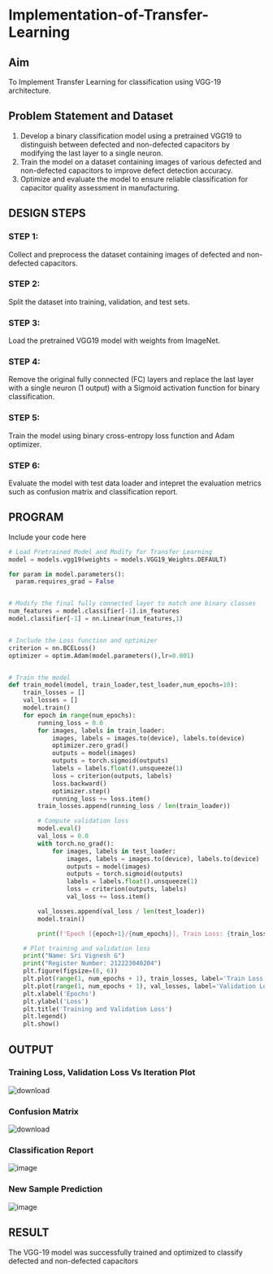 # Implementation-of-Transfer-Learning
## Aim
To Implement Transfer Learning for classification using VGG-19 architecture.
## Problem Statement and Dataset
1. Develop a binary classification model using a pretrained VGG19 to distinguish between defected and non-defected capacitors by modifying the last layer to a single neuron.  
2. Train the model on a dataset containing images of various defected and non-defected capacitors to improve defect detection accuracy.  
3. Optimize and evaluate the model to ensure reliable classification for capacitor quality assessment in manufacturing.

## DESIGN STEPS
### STEP 1:
Collect and preprocess the dataset containing images of defected and non-defected capacitors.

### STEP 2:
Split the dataset into training, validation, and test sets.

### STEP 3:
Load the pretrained VGG19 model with weights from ImageNet.

### STEP 4:
Remove the original fully connected (FC) layers and replace the last layer with a single neuron (1 output) with a Sigmoid activation function for binary classification.

### STEP 5:
Train the model using binary cross-entropy loss function and Adam optimizer.

### STEP 6:
Evaluate the model with test data loader and intepret the evaluation metrics such as confusion matrix and classification report.



## PROGRAM
Include your code here
```python
# Load Pretrained Model and Modify for Transfer Learning
model = models.vgg19(weights = models.VGG19_Weights.DEFAULT)

for param in model.parameters():
  param.requires_grad = False


# Modify the final fully connected layer to match one binary classes
num_features = model.classifier[-1].in_features
model.classifier[-1] = nn.Linear(num_features,1)


# Include the Loss function and optimizer
criterion = nn.BCELoss()
optimizer = optim.Adam(model.parameters(),lr=0.001)


# Train the model
def train_model(model, train_loader,test_loader,num_epochs=10):
    train_losses = []
    val_losses = []
    model.train()
    for epoch in range(num_epochs):
        running_loss = 0.0
        for images, labels in train_loader:
            images, labels = images.to(device), labels.to(device)
            optimizer.zero_grad()
            outputs = model(images)
            outputs = torch.sigmoid(outputs)
            labels = labels.float().unsqueeze(1)
            loss = criterion(outputs, labels)
            loss.backward()
            optimizer.step()
            running_loss += loss.item()
        train_losses.append(running_loss / len(train_loader))

        # Compute validation loss
        model.eval()
        val_loss = 0.0
        with torch.no_grad():
            for images, labels in test_loader:
                images, labels = images.to(device), labels.to(device)
                outputs = model(images)
                outputs = torch.sigmoid(outputs)
                labels = labels.float().unsqueeze(1)
                loss = criterion(outputs, labels)
                val_loss += loss.item()

        val_losses.append(val_loss / len(test_loader))
        model.train()

        print(f'Epoch [{epoch+1}/{num_epochs}], Train Loss: {train_losses[-1]:.4f}, Validation Loss: {val_losses[-1]:.4f}')

    # Plot training and validation loss
    print("Name: Sri Vignesh G")
    print("Register Number: 212223040204")
    plt.figure(figsize=(8, 6))
    plt.plot(range(1, num_epochs + 1), train_losses, label='Train Loss', marker='o')
    plt.plot(range(1, num_epochs + 1), val_losses, label='Validation Loss', marker='s')
    plt.xlabel('Epochs')
    plt.ylabel('Loss')
    plt.title('Training and Validation Loss')
    plt.legend()
    plt.show()

```

## OUTPUT
### Training Loss, Validation Loss Vs Iteration Plot
![download](https://github.com/user-attachments/assets/77d3454d-78d1-4f23-a3e5-c3ae5f9244b4)



### Confusion Matrix
![download](https://github.com/user-attachments/assets/9f3fbe5b-abc4-4e2c-a754-136a1ad42e65)


### Classification Report
![image](https://github.com/user-attachments/assets/d7f44ff2-9c31-4b67-815a-46c207b34ae0)


### New Sample Prediction
![image](https://github.com/user-attachments/assets/87cc2920-0666-41cb-ac45-d6e6a4bcaaf3)


## RESULT
The VGG-19 model was successfully trained and optimized to classify defected and non-defected capacitors
